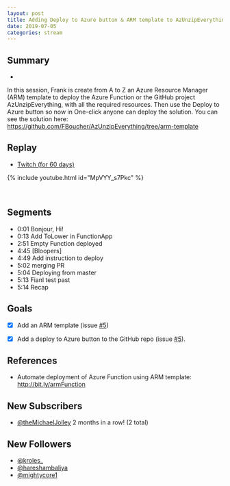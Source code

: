 ```yaml
---
layout: post
title: Adding Deploy to Azure button & ARM template to AzUnzipEverything Azure Function and Blob Storage
date: 2019-07-05
categories: stream
---
```



## Summary
-

In this session, Frank is create from A to Z an Azure Resource Manager (ARM) template to deploy the Azure Function or the GitHub project AzUnzipEverything, with all the required resources. Then use the Deploy to Azure button so now in One-click anyone can deploy the solution. You can see the solution here: https://github.com/FBoucher/AzUnzipEverything/tree/arm-template

## Replay


- [Twitch (for 60 days)](https://www.twitch.tv/videos/448585633)

{% include youtube.html id="MpVYY_s7Pkc" %}

<br/><!--more-->


Segments
--------

- 0:01 Bonjour, Hi!
- 0:13 Add ToLower in FunctionApp
- 2:51 Empty Function deployed
- 4:45 [Bloopers]
- 4:49 Add instruction to deploy
- 5:02 merging PR
- 5:04 Deploying from master
- 5:13 Fianl test past
- 5:14 Recap


Goals
-----

- [X] Add an ARM template (issue [#5](https://github.com/FBoucher/AzUnzipEverything/issues/5))
- [X] Add a deploy to Azure button to the GitHub repo (issue [#5](https://github.com/FBoucher/AzUnzipEverything/issues/5)).


References
----------

- Automate deployment of Azure Function using ARM template: http://bit.ly/armFunction

New Subscribers
---------------

- [@theMichaelJolley](https://www.twitch.tv/theMichaelJolley) 2 months in a row! (2 total)


New Followers
-------------

- [@kroles_](https://www.twitch.tv/kroles_)
- [@hareshambaliya](https://www.twitch.tv/hareshambaliya)
- [@mightycore1](https://www.twitch.tv/mightycore1)

